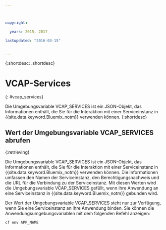```yaml
---



copyright:

  years: 2015, 2017

lastupdated: "2016-03-15"


---
```


{:shortdesc: .shortdesc}

# VCAP-Services
{: #vcap_services}


Die Umgebungsvariable VCAP_SERVICES ist ein JSON-Objekt, das Informationen enthält,
die Sie für die Interaktion mit einer Serviceinstanz in {{site.data.keyword.Bluemix_notm}} verwenden können.
{:shortdesc}


## Wert der Umgebungsvariable VCAP_SERVICES abrufen
{:retrieving}

Die Umgebungsvariable VCAP_SERVICES ist ein JSON-Objekt, das Informationen enthält,
die Sie für die Interaktion mit einer Serviceinstanz in {{site.data.keyword.Bluemix_notm}} verwenden können. Die Informationen umfassen den Namen der Serviceinstanz, den Berechtigungsnachweis und die URL für die Verbindung zu der Serviceinstanz. Mit diesen Werten wird die Umgebungsvariable VCAP_SERVICES gefüllt, wenn Ihre Anwendung an eine Serviceinstanz in {{site.data.keyword.Bluemix_notm}} gebunden wird.

Der Wert der Umgebungsvariable VCAP_SERVICES steht nur zur Verfügung, wenn Sie eine Serviceinstanz an Ihre Anwendung binden. Sie können die Anwendungsumgebungsvariablen mit dem folgenden Befehl anzeigen:
```
cf env APP_NAME
```
